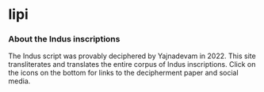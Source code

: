 # lipi

### About the Indus inscriptions

The Indus script was provably deciphered by Yajnadevam in 2022. This site transliterates and translates the entire corpus of Indus inscriptions. Click on the icons on the bottom for links to the decipherment paper and social media.
